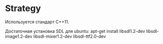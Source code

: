 # Strategy

Используется стандарт С++11.

Достаточная установка SDL для ubuntu:
apt-get install libsdl1.2-dev libsdl-image1.2-dev libsdl-mixer1.2-dev libsdl-ttf2.0-dev

